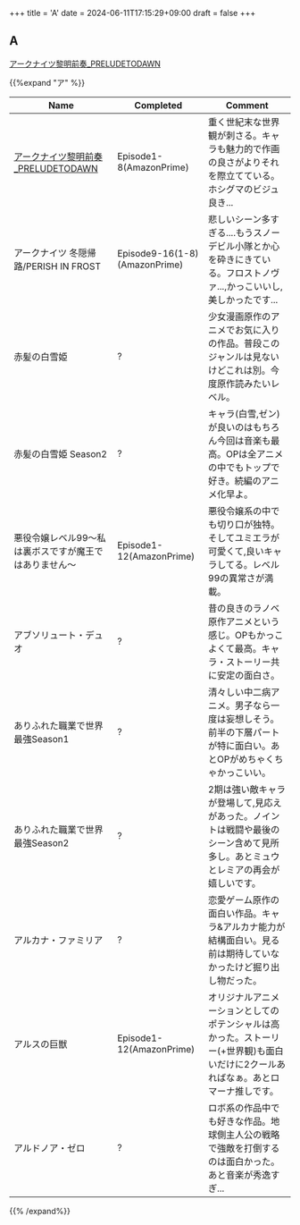 +++
title = 'A'
date = 2024-06-11T17:15:29+09:00
draft = false
+++



## A
[アークナイツ黎明前奏_PRELUDETODAWN](アークナイツ/アークナイツ黎明前奏_PRELUDETODAWN)


{{%expand "ア" %}}

| Name                                                        | Completed                     | Comment                                                             |
| ----------------------------------------------------------- | ----------------------------- | ------------------------------------------------------------------- |
| [アークナイツ黎明前奏_PRELUDETODAWN](アークナイツ/アークナイツ黎明前奏_PRELUDETODAWN) | Episode1-8(AmazonPrime)       | 重く世紀末な世界観が刺さる。キャラも魅力的で作画の良さがよりそれを際立てている。ホシグマのビジュ良き...               |
| アークナイツ 冬隠帰路/PERISH IN FROST                                 | Episode9-16(1-8)(AmazonPrime) | 悲しいシーン多すぎる....もうスノーデビル小隊とか心を砕きにきている。フロストノヴァ...,かっこいいし,美しかったです...    |
| 赤髪の白雪姫                                                      | ?                             | 少女漫画原作のアニメでお気に入りの作品。普段このジャンルは見ないけどこれは別。今度原作読みたいレベル。                 |
| 赤髪の白雪姫 Season2                                              | ?                             | キャラ(白雪,ゼン)が良いのはもちろん今回は音楽も最高。OPは全アニメの中でもトップで好き。続編のアニメ化早よ。            |
| 悪役令嬢レベル99～私は裏ボスですが魔王ではありません～                                | Episode1-12(AmazonPrime)      | 悪役令嬢系の中でも切り口が独特。そしてユミエラが可愛くて,良いキャラしてる。レベル99の異常さが満載。                 |
| アブソリュート・デュオ                                                 | ?                             | 昔の良きのラノベ原作アニメという感じ。OPもかっこよくて最高。キャラ・ストーリー共に安定の面白さ。                   |
| ありふれた職業で世界最強Season1                                         | ?                             | 清々しい中二病アニメ。男子なら一度は妄想しそう。前半の下層パートが特に面白い。あとOPがめちゃくちゃかっこいい。            |
| ありふれた職業で世界最強Season2                                         | ?                             | 2期は強い敵キャラが登場して,見応えがあった。ノイントは戦闘や最後のシーン含めて見所多し。あとミュウとレミアの再会が嬉しいです。    |
| アルカナ・ファミリア                                                  | ?                             | 恋愛ゲーム原作の面白い作品。キャラ&アルカナ能力が結構面白い。見る前は期待していなかったけど掘り出し物だった。             |
| アルスの巨獣                                                      | Episode1-12(AmazonPrime)      | オリジナルアニメーションとしてのポテンシャルは高かった。ストーリー(+世界観)も面白いだけに2クールあればなぁ。あとロマーナ推しです。 |
| アルドノア・ゼロ                                                    | ?                             | ロボ系の作品中でも好きな作品。地球側主人公の戦略で強敵を打倒するのは面白かった。あと音楽が秀逸すぎ...                |


{{% /expand%}}













